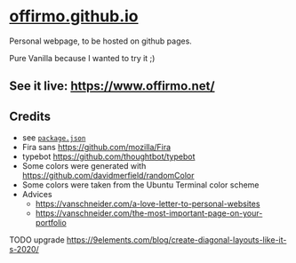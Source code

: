 # [offirmo.github.io](https://offirmo.github.io)

Personal webpage, to be hosted on github pages.

Pure Vanilla because I wanted to try it ;)

## See it live: https://www.offirmo.net/

## Credits
- see [`package.json`](https://github.com/Offirmo/offirmo.github.io/blob/master/package.json)
- Fira sans https://github.com/mozilla/Fira
- typebot https://github.com/thoughtbot/typebot
- Some colors were generated with https://github.com/davidmerfield/randomColor
- Some colors were taken from the Ubuntu Terminal color scheme
- Advices
  - https://vanschneider.com/a-love-letter-to-personal-websites
  - https://vanschneider.com/the-most-important-page-on-your-portfolio


TODO upgrade https://9elements.com/blog/create-diagonal-layouts-like-it-s-2020/
